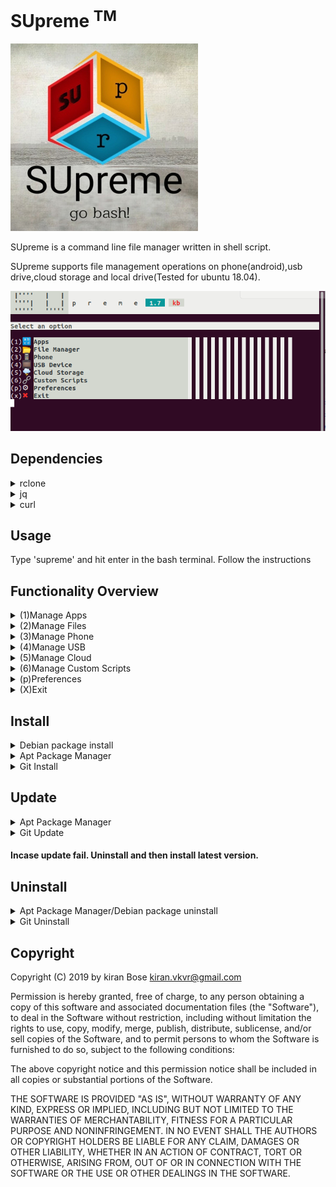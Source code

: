 # SUpreme <sup>TM</sup>
![Logo](https://github.com/Kiran-Bose/supreme/blob/master/SUpreme_Logo.jpg)

SUpreme is a command line file manager written in shell script.

SUpreme supports file management operations on phone(android),usb drive,cloud storage and local drive(Tested for ubuntu 18.04).

![Screenshot](https://github.com/Kiran-Bose/supreme/blob/master/SUpreme-1.7_Home.png)

## Dependencies

<details>
<summary>rclone</summary>
Supreme(>v1.1.22) uses package 'rclone'(>=v1.42) for cloud storage operations. rclone will be downloaded and installed automatically.

#### Incase rclone fails to install. 
* Get rclone [here](https://rclone.org/downloads/) 

</details>

<details>
<summary>jq</summary>
jq is a lightweight and flexible command-line JSON processor. jq will be downloaded and installed automatically.

#### Incase jq fails to install. 
* Get jq [here](https://stedolan.github.io/jq/download/)

</details>

<details>
<summary>curl</summary>
command line tool and library for transferring data with URLs. curl comes inbuilt in most of the Linux distros. If not curl will be downloaded and installed automatically.

#### Incase curl fails to install. 
* Get curl [here](https://curl.haxx.se/download.html)

</details>

## Usage

Type 'supreme' and hit enter in the bash terminal. Follow the instructions 

## Functionality Overview

<details>
<summary>(1)Manage Apps</summary>

    ----Open Apps                                  
    ----Configure App List

</details>

<details>
<summary>(2)Manage Files</summary>
         
    
                    |----Select File(s)
                    |----Select all
                    |----Inverse selection
                    |----Range selection
                    |----Select root folder
                    |----Navigate
                    |----Search
                    |----Quick access
                    |----Make directory
                    |----Make file
                    |----back
                    |----home
                                                 
                                                  |----Open
                                                  |----Copy
                                                  |----Move
                                                  |----Delete
                                                  |----Rename
                                                  |----Send to Device
                                                  |----Upload to Cloud
                                                  |----Move to Cloud
                                                  |----Properties
                                                  |----Compress
                                                  |----Extract
                                                  |----Go Home



</details>


<details>
<summary>(3)Manage Phone</summary>

    ----Phone File Explorer           
    ----Sync
    ----Configure sync                          

</details>


<details>
<summary>(4)Manage USB</summary>

    ----USB File Explorer
    ----Format
    ----Sync
    ----Configure sync
    ----Create bootable USB

</details>


<details>
<summary>(5)Manage Cloud</summary>

    ----Cloud File Explorer
    ----Sync
    ----Configure sync
    ----Configure Cloud

</details>


<details>
<summary>(6)Manage Custom Scripts</summary>

    ----Add Script
    ----Remove Script(s)
    ----Modify Script
    ----Execute Script
    ----Run Commands

</details>

<details>
<summary>(p)Preferences</summary>

    ----Configure Quick Access Folders
    ----Themes

</details>

<details>
<summary>(X)Exit</summary>
</details>



## Install

<details>
<summary>Debian package install</summary>

```bash
Download debian package amd64.deb/i386.deb from release tab to any debian based Linux
install
```

</details>

<details>
<summary>Apt Package Manager</summary>

### For Focal,bionic and xenial

```bash
sudo add-apt-repository ppa:kiran.kb/supreme
sudo apt-get update
sudo apt-get install supreme
```
### For other ubuntu versions,this PPA can be added to your system manually by copying the lines below and adding them to your system's software sources.

```bash
deb http://ppa.launchpad.net/kiran.kb/supreme/ubuntu bionic main 
deb-src http://ppa.launchpad.net/kiran.kb/supreme/ubuntu bionic main
```
### And then run the following

```bash
sudo apt-get update
sudo apt-get install supreme
```
#### If it throws error, run the following

```bash
sudo apt-key adv --keyserver hkp://keyserver.ubuntu.com:80 --recv-keys C3FE0D5AC91EF80C
sudo apt-get update
sudo apt-get install supreme
```
</details>

<details>
<summary>Git Install</summary>

* First clone the repository:  
```bash
git clone https://github.com/Kiran-Bose/supreme
```

* Then cd into the cloned directory:
```bash
cd supreme
```

* Run the guided install script with
```bash
. install.sh
```

</details>




## Update

<details>
<summary>Apt Package Manager</summary>

```bash
sudo apt update
sudo apt upgrade
```

</details>

<details>
<summary>Git Update</summary>

#### If the package is installed running '. install.sh' mentioned in Git install section, running it again will prompt for update if any.

* cd into the cloned directory:
```bash
cd supreme
```

* Run the guided install script with
```bash
. install.sh
```
</details>

#### Incase update fail. Uninstall and then install latest version.



## Uninstall

</details>

<details>
<summary>Apt Package Manager/Debian package uninstall</summary>

```bash
sudo apt remove supreme
```
	OR

```bash
sudo apt purge supreme
```

</details>

<details>
<summary>Git Uninstall</summary>


* If you don't have the supreme folder anymore clone the repository:  
```bash
git clone https://github.com/Kiran-Bose/supreme
```

* cd into the supreme directory:
```bash
cd supreme
```
* run the below command
```bash
. uninstall.sh
```

</details>


## Copyright

Copyright (C) 2019 by kiran Bose kiran.vkvr@gmail.com

Permission is hereby granted, free of charge, to any person obtaining a copy
of this software and associated documentation files (the "Software"), to deal
in the Software without restriction, including without limitation the rights
to use, copy, modify, merge, publish, distribute, sublicense, and/or sell
copies of the Software, and to permit persons to whom the Software is
furnished to do so, subject to the following conditions:

The above copyright notice and this permission notice shall be included in
all copies or substantial portions of the Software.

THE SOFTWARE IS PROVIDED "AS IS", WITHOUT WARRANTY OF ANY KIND, EXPRESS OR
IMPLIED, INCLUDING BUT NOT LIMITED TO THE WARRANTIES OF MERCHANTABILITY,
FITNESS FOR A PARTICULAR PURPOSE AND NONINFRINGEMENT. IN NO EVENT SHALL THE
AUTHORS OR COPYRIGHT HOLDERS BE LIABLE FOR ANY CLAIM, DAMAGES OR OTHER
LIABILITY, WHETHER IN AN ACTION OF CONTRACT, TORT OR OTHERWISE, ARISING FROM,
OUT OF OR IN CONNECTION WITH THE SOFTWARE OR THE USE OR OTHER DEALINGS IN
THE SOFTWARE.
 


